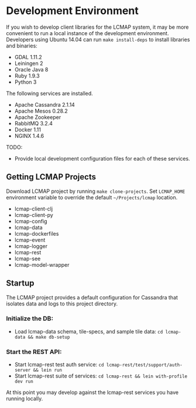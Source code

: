 # Development Environment

If you wish to develop client libraries for the LCMAP system, it may be more convenient to run a local instance of the development environment. Developers using Ubuntu 14.04 can run ``make install-deps`` to install libraries and binaries:

* GDAL 1.11.2
* Leiningen 2
* Oracle Java 8
* Ruby 1.9.3
* Python 3

The following services are installed.

* Apache Cassandra 2.1.14
* Apache Mesos 0.28.2
* Apache Zookeeper
* RabbitMQ 3.2.4
* Docker 1.11
* NGINX 1.4.6

TODO:
* Provide local development configuration files for each of these services.

## Getting LCMAP Projects

Download LCMAP project by running ``make clone-projects``. Set `LCMAP_HOME` environment variable to override the default ``~/Projects/lcmap`` location.

* lcmap-client-clj
* lcmap-client-py
* lcmap-config
* lcmap-data
* lcmap-dockerfiles
* lcmap-event
* lcmap-logger
* lcmap-rest
* lcmap-see
* lcmap-model-wrapper

## Startup

The LCMAP project provides a default configuration for Cassandra that isolates data and logs to this project directory.

### Initialize the DB:

* Load lcmap-data schema, tile-specs, and sample tile data: ``cd lcmap-data && make db-setup``

### Start the REST API:

* Start lcmap-rest test auth service: ``cd lcmap-rest/test/support/auth-server && lein run``
* Start lcmap-rest suite of services: ``cd lcmap-rest && lein with-profile dev run``

At this point you may develop against the lcmap-rest services you have running locally.
